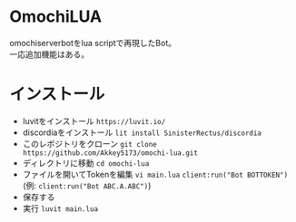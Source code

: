 # OmochiLUA
omochiserverbotをlua scriptで再現したBot。<br>
一応追加機能はある。

# インストール
- luvitをインストール `https://luvit.io/`
- discordiaをインストール `lit install SinisterRectus/discordia`
- このレポジトリをクローン `git clone https://github.com/Akkey5173/omochi-lua.git`
- ディレクトリに移動 `cd omochi-lua`
- ファイルを開いてTokenを編集 `vi main.lua` `client:run("Bot BOTTOKEN")` (例: `client:run("Bot ABC.A.ABC")`)
- 保存する
- 実行 `luvit main.lua`
